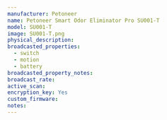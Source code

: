 ```yaml
---
manufacturer: Petoneer
name: Petoneer Smart Odor Eliminator Pro SU001-T
model: SU001-T
image: SU001-T.png
physical_description:
broadcasted_properties:
  - switch
  - motion
  - battery
broadcasted_property_notes:
broadcast_rate:
active_scan:
encryption_key: Yes
custom_firmware:
notes:
---
```

